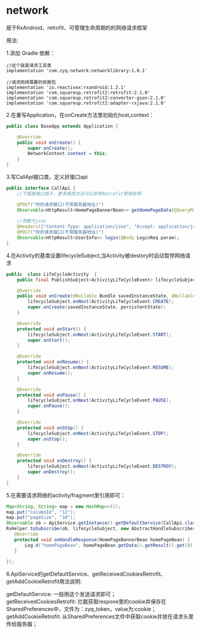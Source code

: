 # network
居于RxAndroid、retrofit、可管理生命周期的的网络请求框架


用法:

1.添加 Gradle 依赖：

    //这个就是请求工具类
    implementation 'com.zyq.network:networklibrary:1.0.1'
    
    //请求网络需要的依赖包
    implementation 'io.reactivex:rxandroid:1.2.1'
    implementation 'com.squareup.retrofit2:retrofit:2.1.0'
    implementation 'com.squareup.retrofit2:converter-gson:2.1.0'
    implementation 'com.squareup.retrofit2:adapter-rxjava:2.1.0'

2.在重写Application，在onCreate方法里初始化host,context：

~~~java
public class BaseApp extends Application {

    @Override
    public void onCreate() {
        super.onCreate();
        NetworkContext.context = this;
    }
}
~~~

3.写CallApi接口类，定义好接口api
~~~java
public interface CallApi {
    //下面是接口例子，更多使用方法可以参考Retrofit使用说明

    @POST("你的请求接口(不带服务器地址)")
    Observable<HttpResult<HomePageBannerBean>> getHomePageData(@QueryMap Map<String, String> params);
    
    //参数为json
    @Headers({"Content-Type: application/json", "Accept: application/json"})
    @POST("你的请求接口(不带服务器地址)")
    Observable<HttpResult<UserInfo>> login(@Body LoginReq param);
}
~~~

4.在Activity的基类设置lifecycleSubject,当Activity被destory时自动暂停网络请求
~~~java
public  class LifeCycleActivity  {
    public final PublishSubject<ActivityLifeCycleEvent> lifecycleSubject = PublishSubject.create();

    @Override
    public void onCreate(@Nullable Bundle savedInstanceState, @Nullable PersistableBundle persistentState) {
        lifecycleSubject.onNext(ActivityLifeCycleEvent.CREATE);
        super.onCreate(savedInstanceState, persistentState);
    }

    @Override
    protected void onStart() {
        lifecycleSubject.onNext(ActivityLifeCycleEvent.START);
        super.onStart();
    }

    @Override
    protected void onResume() {
        lifecycleSubject.onNext(ActivityLifeCycleEvent.RESUME);
        super.onResume();
    }

    @Override
    protected void onPause() {
        lifecycleSubject.onNext(ActivityLifeCycleEvent.PAUSE);
        super.onPause();
    }

    @Override
    protected void onStop() {
        lifecycleSubject.onNext(ActivityLifeCycleEvent.STOP);
        super.onStop();
    }

    @Override
    protected void onDestroy() {
        lifecycleSubject.onNext(ActivityLifeCycleEvent.DESTROY);
        super.onDestroy();
    }
}
~~~

5.在需要请求网络的activity/fragment里引用即可：
~~~java
Map<String, String> map = new HashMap<>(2);
map.put("columnId", "12");
map.put("pageSize", "10");
Observable ob = ApiService.getInstance().getDefaultService(CallApi.class, "服务器地址").getHomePageData(map);
RxHelper.toSubscribe(ob, lifecycleSubject, new AbstractHandleSubscriber<HomePageBannerBean>() {
   @Override
   protected void onHandleResponse(HomePageBannerBean homePageBean) {
       Log.d("homePageBean", homePageBean.getData().getResult().get(0).getContent());
   }
   
});
~~~ 

6.ApiService的getDefaultService、getReceivedCookiesRetrofit、getAddCookieRetrofit用法说明:<br>

  getDefaultService: 一般用这个发送请求即可；<br>
  getReceivedCookiesRetrofit: 拦截获取respone里的cookie并保存在SharedPreferences中，文件为：zyq_token，value为:cookie；<br>
  getAddCookieRetrofit: 从SharedPreferences文件中获取cookie并放在请求头里传给服务器；<br>

                
                
